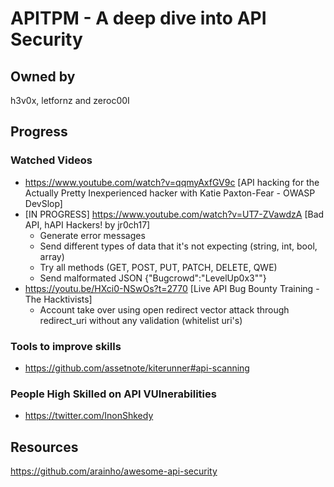 # APITPM - A deep dive into API Security
## Owned by 
h3v0x, letfornz and zeroc00I
## Progress
### Watched Videos
- https://www.youtube.com/watch?v=qqmyAxfGV9c [API hacking for the Actually Pretty Inexperienced hacker with Katie Paxton-Fear - OWASP DevSlop]
- [IN PROGRESS] https://www.youtube.com/watch?v=UT7-ZVawdzA [Bad API, hAPI Hackers! by jr0ch17]
  - Generate error messages
  - Send different types of data that it's not expecting (string, int, bool, array)
  - Try all methods (GET, POST, PUT, PATCH, DELETE, QWE)
  - Send malformated JSON {"Bugcrowd":"LevelUp0x3""}
- https://youtu.be/HXci0-NSwOs?t=2770 [Live API Bug Bounty Training - The Hacktivists]
  - Account take over using open redirect vector attack through redirect_uri without any validation (whitelist uri's) 
### Tools to improve skills
- https://github.com/assetnote/kiterunner#api-scanning
### People High Skilled on API VUlnerabilities
- https://twitter.com/InonShkedy
## Resources
https://github.com/arainho/awesome-api-security
